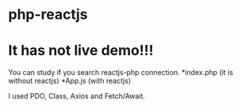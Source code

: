 # php-reactjs
<h1>It has not live demo!!!</h1>
You can study if you search reactjs-php connection.
*index.php (it is without reactjs)
*App.js (with reactjs)

I used PDO, Class, Axios and Fetch/Await.
